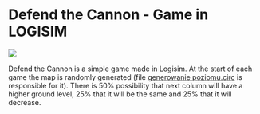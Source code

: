 # Defend the Cannon - Game in LOGISIM

<p allign="center">
  <img src="https://user-images.githubusercontent.com/46852756/222492428-e0443d7c-fa29-4721-92e5-f8db1f3ecfa6.gif">
</p>

Defend the Cannon is a simple game made in Logisim. At the start of each game the map is randomly generated (file [generowanie poziomu.circ](https://github.com/dariak153/Defend-the-Cannon-Game-LOGISIM/blob/main/generowanie_poziomu.circ) is responsible for it). There is 50% possibility that next column will have a higher ground level, 25% that it will be the same and 25% that it will decrease.
